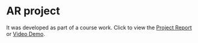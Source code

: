 # AR project
It was developed as part of a course work. Click to view the <a href="https://github.com/Wizdore/AR_Project/blob/main/AR_ProjectReport.pdf" target="_blank">Project Report</a> or <a href="https://youtu.be/JjdaOWXR9-M" target="_blank">Video Demo</a>.
